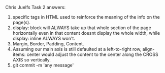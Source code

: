 Chris Juelfs Task 2 answers:
1. specific tags in HTML used to reinforce the meaning of the info on the page(s).
2. display: block will ALWAYS take up that whole section of the page horizontally even in that content doesnt display the whole width, while display: inline ALWAYS won't.
3. Margin, Border, Padding, Content.
4. Assuming our main axis is still defaulted at a left-to-right row, align-items: center would adjust the content to the center along the CROSS AXIS so vertically.
5. git commit -m 'any message'